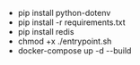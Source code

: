 * pip install python-dotenv
* pip install -r requirements.txt
* pip install redis
* chmod +x ./entrypoint.sh
* docker-compose up -d --build
